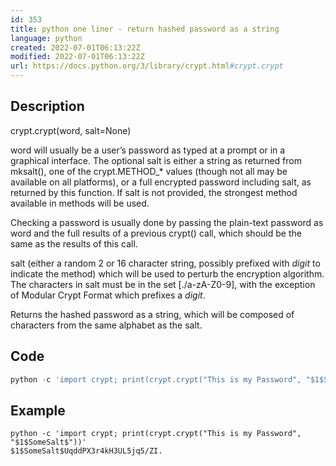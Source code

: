 ```yaml
---
id: 353
title: python one liner - return hashed password as a string
language: python
created: 2022-07-01T06:13:22Z
modified: 2022-07-01T06:13:22Z
url: https://docs.python.org/3/library/crypt.html#crypt.crypt
---
```


## Description

crypt.crypt(word, salt=None)

word will usually be a user’s password as typed at a prompt or in a graphical interface. The optional salt is either a string as returned from mksalt(), one of the crypt.METHOD_* values (though not all may be available on all platforms), or a full encrypted password including salt, as returned by this function. If salt is not provided, the strongest method available in methods will be used.

Checking a password is usually done by passing the plain-text password as word and the full results of a previous crypt() call, which should be the same as the results of this call.

salt (either a random 2 or 16 character string, possibly prefixed with $digit$ to indicate the method) which will be used to perturb the encryption algorithm. The characters in salt must be in the set [./a-zA-Z0-9], with the exception of Modular Crypt Format which prefixes a $digit$.

Returns the hashed password as a string, which will be composed of characters from the same alphabet as the salt.

## Code

```python
python -c 'import crypt; print(crypt.crypt("This is my Password", "$1$SomeSalt$"))'
```

## Example

```
python -c 'import crypt; print(crypt.crypt("This is my Password", "$1$SomeSalt$"))'
$1$SomeSalt$UqddPX3r4kH3UL5jq5/ZI.
```

<!-- end -->

